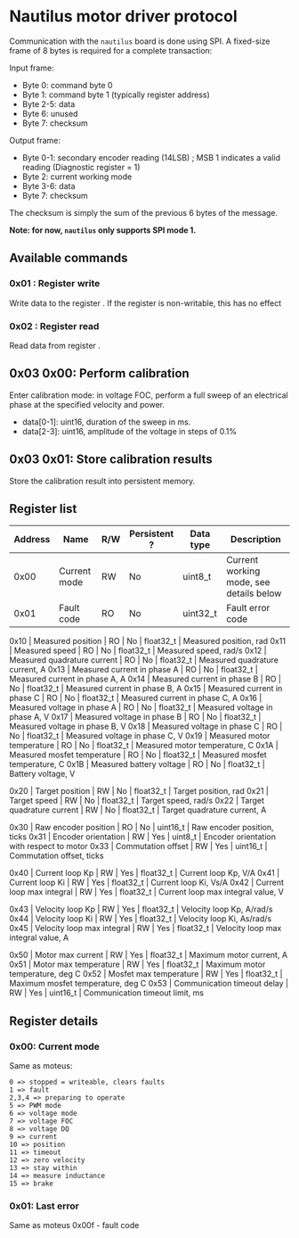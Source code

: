 # Nautilus motor driver protocol

Communication with the `nautilus` board is done using SPI. A fixed-size frame of 8 bytes is required for a complete transaction:

Input frame:
 - Byte 0: command byte 0
 - Byte 1: command byte 1 (typically register address)
 - Byte 2-5: data
 - Byte 6: unused
 - Byte 7: checksum

Output frame:
 - Byte 0-1: secondary encoder reading (14LSB) ; MSB 1 indicates a valid reading (Diagnostic register = 1)
 - Byte 2: current working mode
 - Byte 3-6: data
 - Byte 7: checksum

The checksum is simply the sum of the previous 6 bytes of the message.

**Note: for now, `nautilus` only supports SPI mode 1.**


## Available commands

### 0x01 <reg>: Register write

Write data to the register <reg>. If the register is non-writable, this has no effect

### 0x02 <reg>: Register read

Read data from register <reg>.

## 0x03 0x00: Perform calibration

Enter calibration mode: in voltage FOC, perform a full sweep of an electrical phase at the specified
velocity and power.

 - data[0-1]: uint16, duration of the sweep in ms.
 - data[2-3]: uint16, amplitude of the voltage in steps of 0.1%

## 0x03 0x01: Store calibration results

Store the calibration result into persistent memory.


## Register list

Address | Name                        | R/W | Persistent ? | Data type | Description
------- | ------------------          | --- | ------------ | --------- | -----------
0x00    | Current mode                | RW  | No           | uint8_t   | Current working mode, see details below
0x01    | Fault code                  | RO  | No           | uint32_t  | Fault error code

0x10    | Measured position           | RO  | No           | float32_t | Measured position, rad
0x11    | Measured speed              | RO  | No           | float32_t | Measured speed, rad/s
0x12    | Measured quadrature current | RO  | No           | float32_t | Measured quadrature current, A
0x13    | Measured current in phase A | RO  | No           | float32_t | Measured current in phase A, A
0x14    | Measured current in phase B | RO  | No           | float32_t | Measured current in phase B, A
0x15    | Measured current in phase C | RO  | No           | float32_t | Measured current in phase C, A
0x16    | Measured voltage in phase A | RO  | No           | float32_t | Measured voltage in phase A, V
0x17    | Measured voltage in phase B | RO  | No           | float32_t | Measured voltage in phase B, V
0x18    | Measured voltage in phase C | RO  | No           | float32_t | Measured voltage in phase C, V
0x19    | Measured motor temperature  | RO  | No           | float32_t | Measured motor temperature, C
0x1A    | Measured mosfet temperature | RO  | No           | float32_t | Measured mosfet temperature, C
0x1B    | Measured battery voltage    | RO  | No           | float32_t | Battery voltage, V

0x20    | Target position             | RW  | No           | float32_t | Target position, rad
0x21    | Target speed                | RW  | No           | float32_t | Target speed, rad/s
0x22    | Target quadrature current   | RW  | No           | float32_t | Target quadrature current, A

0x30    | Raw encoder position        | RO  | No           | uint16_t | Raw encoder position, ticks
0x31    | Encoder orientation         | RW  | Yes          | uint8_t  | Encoder orientation with respect to motor
0x33    | Commutation offset          | RW  | Yes          | uint16_t | Commutation offset, ticks

0x40    | Current loop Kp             | RW  | Yes          | float32_t | Current loop Kp, V/A
0x41    | Current loop Ki             | RW  | Yes          | float32_t | Current loop Ki, Vs/A
0x42    | Current loop max integral   | RW  | Yes          | float32_t | Current loop max integral value, V

0x43    | Velocity loop Kp            | RW  | Yes          | float32_t | Velocity loop Kp, A/rad/s
0x44    | Velocity loop Ki            | RW  | Yes          | float32_t | Velocity loop Ki, As/rad/s
0x45    | Velocity loop max integral  | RW  | Yes          | float32_t | Velocity loop max integral value, A

0x50    | Motor max current           | RW  | Yes          | float32_t | Maximum motor current, A
0x51    | Motor max temperature       | RW  | Yes          | float32_t | Maximum motor temperature, deg C
0x52    | Mosfet max temperature      | RW  | Yes          | float32_t | Maximum mosfet temperature, deg C
0x53    | Communication timeout delay | RW  | Yes          | uint16_t  | Communication timeout limit, ms


## Register details

### 0x00: Current mode

Same as moteus:

    0 => stopped = writeable, clears faults
    1 => fault
    2,3,4 => preparing to operate
    5 => PWM mode
    6 => voltage mode
    7 => voltage FOC
    8 => voltage DQ
    9 => current
    10 => position
    11 => timeout
    12 => zero velocity
    13 => stay within
    14 => measure inductance
    15 => brake


 ### 0x01: Last error

Same as moteus 0x00f - fault code
